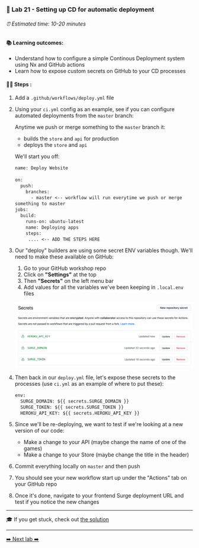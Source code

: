 ### 🎈 Lab 21 - Setting up CD for automatic deployment

###### ⏰ Estimated time: 10-20 minutes

#### 📚 Learning outcomes:

- Understand how to configure a simple Continous Deployment system using Nx and GitHub actions
- Learn how to expose custom secrets on GitHub to your CD processes 

#### 🏋️‍♀️ Steps :

1. Add a `.github/workflows/deploy.yml` file
2. Using your `ci.yml` config as an example, see if you can configure automated deployments from the 
`master` branch:

   Anytime we push or merge something to the `master` branch it:
   - builds the `store` and `api` for production
   - deploys the `store` and `api`
       
   We'll start you off:
   
   ```
   name: Deploy Website
   
   on:
     push:
       branches:
         - master <-- workflow will run everytime we push or merge something to master
   jobs:
     build:
       runs-on: ubuntu-latest
       name: Deploying apps
       steps:
        .... <-- ADD THE STEPS HERE
   ```

2. Our "deploy" builders are using some secret ENV variables though. We'll need to make these available on GitHub:
    1. Go to your GitHub workshop repo
    2. Click on **"Settings"** at the top
    3. Then **"Secrets"** on the left menu bar
    4. Add values for all the variables we've been keeping in `.local.env` files
    
    ![GitHub secrets](./github_secrets.png)

3. Then back in our `deploy.yml` file, let's expose these secrets to the processes (use `ci.yml` as an example of where to put these):

    ```
    env:
      SURGE_DOMAIN: ${{ secrets.SURGE_DOMAIN }}
      SURGE_TOKEN: ${{ secrets.SURGE_TOKEN }}
      HEROKU_API_KEY: ${{ secrets.HEROKU_API_KEY }}
    ```

3. Since we'll be re-deploying, we want to test if we're looking at a new version of our code:
    - Make a change to your API (maybe change the name of one of the games)
    - Make a change to your Store (maybe change the title in the header) 
3. Commit everything locally on `master` and then push
4. You should see your new workflow start up under the "Actions" tab on your GitHub repo
5. Once it's done, navigate to your frontend Surge deployment URL and test if you notice the new changes

---

🎓 If you get stuck, check out [the solution](SOLUTION.md)

---

[➡️ Next lab ➡️](../lab22/LAB.md)
